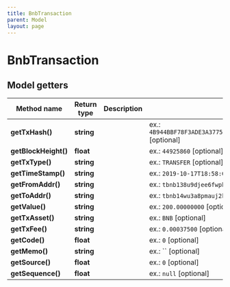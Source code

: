 ```yaml
---
title: BnbTransaction
parent: Model
layout: page
---
```


# BnbTransaction

## Model getters

Method name | Return type | Description | Notes
------------ | ------------- | ------------- | -------------
**getTxHash()** | **string** |  | ex.: `4B944BBF78F3ADE3A377551B5EA7AD0FEDBDA13165D932F94B106EF7A8E16C1A` [optional]
**getBlockHeight()** | **float** |  | ex.: `44925860` [optional]
**getTxType()** | **string** |  | ex.: `TRANSFER` [optional]
**getTimeStamp()** | **string** |  | ex.: `2019-10-17T18:58:01.423Z` [optional]
**getFromAddr()** | **string** |  | ex.: `tbnb138u9djee6fwphhd2a3628q2h0j5w97yx48zqex` [optional]
**getToAddr()** | **string** |  | ex.: `tbnb14wu3a8pmauj2kjswyvxtvhdrjktx60efq227uw` [optional]
**getValue()** | **string** |  | ex.: `200.00000000` [optional]
**getTxAsset()** | **string** |  | ex.: `BNB` [optional]
**getTxFee()** | **string** |  | ex.: `0.00037500` [optional]
**getCode()** | **float** |  | ex.: `0` [optional]
**getMemo()** | **string** |  | ex.: `` [optional]
**getSource()** | **float** |  | ex.: `0` [optional]
**getSequence()** | **float** |  | ex.: `null` [optional]

